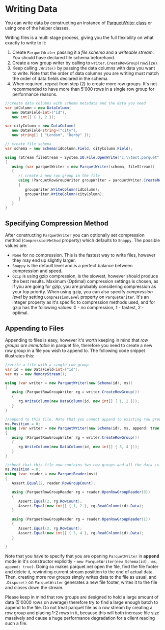 # Writing Data

You can write data by constructing an instance of [ParquetWriter class](../src/Parquet/ParquetWriter.cs) or using one of the helper classes.

Writing files is a multi stage process, giving you the full flexibility on what exactly to write to it:

1. Create `ParquetWriter` passing it a *file schema* and a *writeable stream*. You should have declared file schema beforehand.
2. Create a row group writer by calling to `writer.CreateRowGroup(rowSize)`.
3. Keep calling `.Write()` by passing the data columns with data you want to write. Note that the order of data columns you are writing must match the order of data fields declared in the schema.
4. When required, repeat from step (2) to create more row groups. It's not recommended to have more than 5'000 rows in a single row group for performance reasons.

```csharp
//create data columns with schema metadata and the data you need
var idColumn = new DataColumn(
   new DataField<int>("id"),
   new int[] { 1, 2 });

var cityColumn = new DataColumn(
   new DataField<string>("city"),
   new string[] { "London", "Derby" });

// create file schema
var schema = new Schema(idColumn.Field, cityColumn.Field);

using (Stream fileStream = System.IO.File.OpenWrite("c:\\test.parquet"))
{
   using (var parquetWriter = new ParquetWriter(schema, fileStream))
   {
      // create a new row group in the file
      using (ParquetRowGroupWriter groupWriter = parquetWriter.CreateRowGroup())
      {
         groupWriter.WriteColumn(idColumn);
         groupWriter.WriteColumn(cityColumn);
      }
   }
}
```

## Specifying Compression Method

After constructing `ParquetWriter` you can optionally set compression method (`CompressionMethod` property) which defaults to `Snappy`. The possible values are:

- `None` for no compression. This is the fastest way to write files, however they may end up slightly larger.
- `Snappy` is the default level and is a perfect balance between compression and speed.
- `Gzip` is using gzip compression, is the slowest, however should produce the best results. Maximum (Optimal) compression settings is chosen, as if you are going for gzip, you are probably considering compression as your top priority. When using gzip, you can also specify *compression level* by setting `CompressionLevel` property on `ParquetWriter`. It's an integer property as it's specific to compression methods used, and for gzip has the following values: 0 - no compression, 1 - fastest, 2 - optimal.


## Appending to Files

Appending to files is easy, however it's worth keeping in mind that *row groups are immutable* in parquet file, therefore you need to create a new row group in a file you wish to append to. The following code snippet illustrates this:

```csharp
//write a file with a single row group
var id = new DataField<int>("id");
var ms = new MemoryStream();

using (var writer = new ParquetWriter(new Schema(id), ms))
{
   using (ParquetRowGroupWriter rg = writer.CreateRowGroup())
   {
      rg.WriteColumn(new DataColumn(id, new int[] { 1, 2 }));
   }
}

//append to this file. Note that you cannot append to existing row group, therefore create a new one
ms.Position = 0;
using (var writer = new ParquetWriter(new Schema(id), ms, append: true))
{
   using (ParquetRowGroupWriter rg = writer.CreateRowGroup())
   {
      rg.WriteColumn(new DataColumn(id, new int[] { 3, 4 }));
   }
}

//check that this file now contains two row groups and all the data is valid
ms.Position = 0;
using (var reader = new ParquetReader(ms))
{
   Assert.Equal(2, reader.RowGroupCount);

   using (ParquetRowGroupReader rg = reader.OpenRowGroupReader(0))
   {
      Assert.Equal(2, rg.RowCount);
      Assert.Equal(new int[] { 1, 2 }, rg.ReadColumn(id).Data);
   }

   using (ParquetRowGroupReader rg = reader.OpenRowGroupReader(1))
   {
      Assert.Equal(2, rg.RowCount);
      Assert.Equal(new int[] { 3, 4 }, rg.ReadColumn(id).Data);
   }

}

```

Note that you have to specify that you are opening `ParquetWriter` in **append** mode in it's constructor explicitly - `new ParquetWriter(new Schema(id), ms, append: true)`. Doing so makes parquet.net open the file, find the file footer and delete it, rewinding current stream posiition to the end of actual data. Then, creating more row groups simply writes data to the file as usual, and `.Dispose()` on `ParquetWriter` generates a new file footer, writes it to the file and closes down the stream.

Please keep in mind that row groups are designed to hold a large amount of data (5'0000 rows on average) therefore try to find a large enough batch to append to the file. Do not treat parquet file as a row stream by creating a row group and placing 1-2 rows in it, because this will both increase file size massively and cause a huge performance degradation for a client reading such a file.